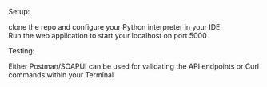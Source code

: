 Setup:

clone the repo and configure your Python interpreter in your IDE\
Run the web application to start your localhost on port 5000

Testing:

Either Postman/SOAPUI can be used for validating the API endpoints or Curl commands within your Terminal

